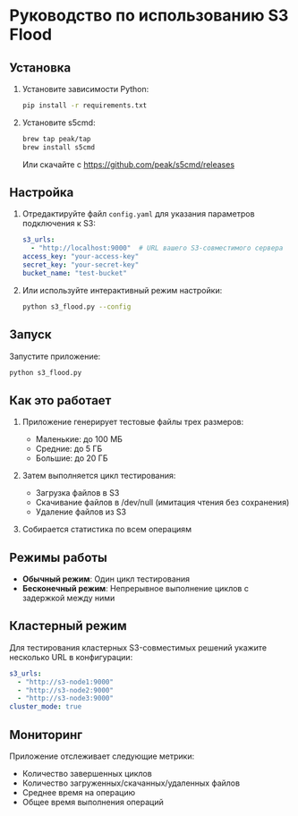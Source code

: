 # Руководство по использованию S3 Flood

## Установка

1. Установите зависимости Python:
   ```bash
   pip install -r requirements.txt
   ```

2. Установите s5cmd:
   ```bash
   brew tap peak/tap
   brew install s5cmd
   ```
   
   Или скачайте с https://github.com/peak/s5cmd/releases

## Настройка

1. Отредактируйте файл `config.yaml` для указания параметров подключения к S3:
   ```yaml
   s3_urls:
     - "http://localhost:9000"  # URL вашего S3-совместимого сервера
   access_key: "your-access-key"
   secret_key: "your-secret-key"
   bucket_name: "test-bucket"
   ```

2. Или используйте интерактивный режим настройки:
   ```bash
   python s3_flood.py --config
   ```

## Запуск

Запустите приложение:
```bash
python s3_flood.py
```

## Как это работает

1. Приложение генерирует тестовые файлы трех размеров:
   - Маленькие: до 100 МБ
   - Средние: до 5 ГБ
   - Большие: до 20 ГБ

2. Затем выполняется цикл тестирования:
   - Загрузка файлов в S3
   - Скачивание файлов в /dev/null (имитация чтения без сохранения)
   - Удаление файлов из S3

3. Собирается статистика по всем операциям

## Режимы работы

- **Обычный режим**: Один цикл тестирования
- **Бесконечный режим**: Непрерывное выполнение циклов с задержкой между ними

## Кластерный режим

Для тестирования кластерных S3-совместимых решений укажите несколько URL в конфигурации:
```yaml
s3_urls:
  - "http://s3-node1:9000"
  - "http://s3-node2:9000"
  - "http://s3-node3:9000"
cluster_mode: true
```

## Мониторинг

Приложение отслеживает следующие метрики:
- Количество завершенных циклов
- Количество загруженных/скачанных/удаленных файлов
- Среднее время на операцию
- Общее время выполнения операций